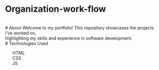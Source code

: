 # Organization-work-flow
<br>
# About 
Welcome to my portfolio! This repository showcases the projects I've worked on,<br> highlighting my skills and experience in software development.

<br>
# Technologies Used
<ul>
  HTML <br>
  CSS <br>
  JS <br>
</ul>
